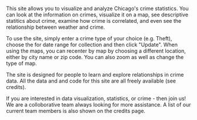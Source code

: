 This site allows you to visualize and analyze Chicago's crime statistics. You can look at the information on crimes, visualize it on a map, see descriptive statitics about crime, examine how crime is correlated, and even see the relationship between weather and crime.

To use the site, simply enter a crime type of your choice (e.g. Theft), choose the for date range for collection and then click "Update". When using the maps, you can recenter by map by choosing a different location, either by city name or zip code.  You can also zoom as well as change the type of map.

The site is designed for people to learn and explore relationships in crime data. All the data and and code for this site are all freely available (see credits). 

If you are interested in data visualization, statistics, or crime - then join us!  We are a colloborative team always looking for more assistance. A list of our current team members is also shown on the credits page.

 	
